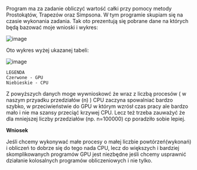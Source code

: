 Program ma za zadanie obliczyć wartość całki przy pomocy metody Prostokątów, Trapezów oraz Simpsona. W tym programie skupiam się na czasie wykonania zadania.
Tak oto prezentują się pobrane dane na których będą bazować moje wnioski i wykres:

![image](https://user-images.githubusercontent.com/80325475/150026182-68d27746-29fc-43ed-91e3-3301fe26f431.png)

Oto wykres wyżej ukazanej tabeli:

![image](https://user-images.githubusercontent.com/80325475/150026399-893167fc-080a-4f52-ad4e-025b45964aa6.png)
```
LEGENDA
Czerwone - GPU
Niebieskie - CPU

```

Z powyższych danych moge wywnioskowć że wraz z liczbą procesów ( w naszym przyadku przedziałów (n) ) CPU zaczyna spowalniać bardzo szybko, w przeciwieństwie do GPU w którym wzrósł czas pracy ale bardzo mało i nie ma szansy przeciąć krzywej CPU. Lecz też trzeba zauważyć że dla mniejszej liczby przedziałów (np. n=100000) cp poradziło sobie lepiej.

**Wniosek**

Jeśli chcemy wykonywać małe procesy o małej liczbie powtórzeń(wykonań) i obliczeń to dobrze się do tego nada CPU, lecz do większych i bardziej skomplikowanych programów GPU jest niezbędne jeśli chcemy usprawnić działanie kolosalnych programów obliczeniowych i nie tylko.
